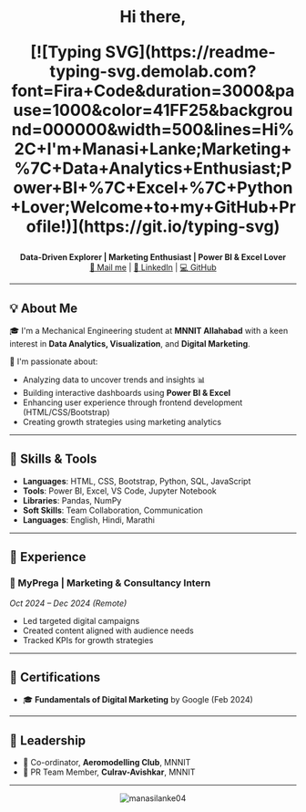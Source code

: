 <h1 align="center">
  Hi there, <p align="center">
  [![Typing SVG](https://readme-typing-svg.demolab.com?font=Fira+Code&duration=3000&pause=1000&color=41FF25&background=000000&width=500&lines=Hi%2C+I'm+Manasi+Lanke;Marketing+%7C+Data+Analytics+Enthusiast;Power+BI+%7C+Excel+%7C+Python+Lover;Welcome+to+my+GitHub+Profile!)](https://git.io/typing-svg)
</p>

</h1>

<p align="center">
  <b>Data-Driven Explorer | Marketing Enthusiast | Power BI & Excel Lover</b> <br>
  <a href="mailto:manasilanke44@gmail.com">📧 Mail me</a> |
  <a href="https://www.linkedin.com/in/manasi-lanke-988a1a262/">🔗 LinkedIn</a> |
  <a href="https://github.com/manasilanke04">💻 GitHub</a>
</p>

---

## 💡 About Me

🎓 I'm a Mechanical Engineering student at **MNNIT Allahabad** with a keen interest in **Data Analytics, Visualization**, and **Digital Marketing**.

🚀 I'm passionate about:
- Analyzing data to uncover trends and insights 📊
- Building interactive dashboards using **Power BI & Excel**
- Enhancing user experience through frontend development (HTML/CSS/Bootstrap)
- Creating growth strategies using marketing analytics

---



## 🔧 Skills & Tools

- **Languages**: HTML, CSS, Bootstrap, Python, SQL, JavaScript  
- **Tools**: Power BI, Excel, VS Code, Jupyter Notebook  
- **Libraries**: Pandas, NumPy  
- **Soft Skills**: Team Collaboration, Communication  
- **Languages**: English, Hindi, Marathi

---

## 🧠 Experience

### 💼 MyPrega | Marketing & Consultancy Intern
*Oct 2024 – Dec 2024 (Remote)*  
- Led targeted digital campaigns
- Created content aligned with audience needs
- Tracked KPIs for growth strategies

---

## 🏅 Certifications
- 🎓 **Fundamentals of Digital Marketing** by Google (Feb 2024)

---

## 📌 Leadership

- 🚁 Co-ordinator, **Aeromodelling Club**, MNNIT
- 📣 PR Team Member, **Culrav-Avishkar**, MNNIT

---

<p align="center">
  <img src="https://komarev.com/ghpvc/?username=manasilanke04&label=Profile%20views&color=0e75b6&style=flat" alt="manasilanke04" />
</p>

<style>
blink {
  animation: blinker 1s linear infinite;
}
@keyframes blinker {
  50% { opacity: 0; }
}
</style>
